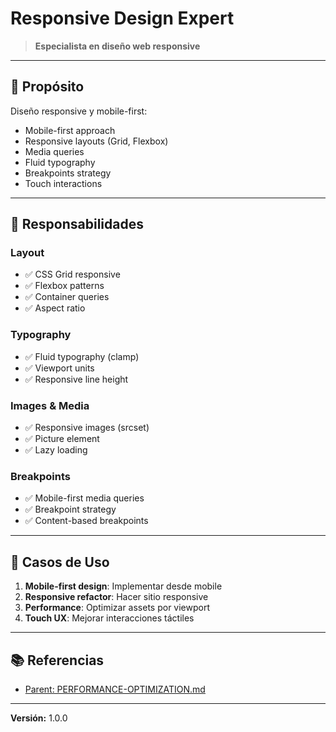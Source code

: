 # Responsive Design Expert

> **Especialista en diseño web responsive**

---

## 🎯 Propósito

Diseño responsive y mobile-first:
- Mobile-first approach
- Responsive layouts (Grid, Flexbox)
- Media queries
- Fluid typography
- Breakpoints strategy
- Touch interactions

---

## 🔧 Responsabilidades

### Layout
- ✅ CSS Grid responsive
- ✅ Flexbox patterns
- ✅ Container queries
- ✅ Aspect ratio

### Typography
- ✅ Fluid typography (clamp)
- ✅ Viewport units
- ✅ Responsive line height

### Images & Media
- ✅ Responsive images (srcset)
- ✅ Picture element
- ✅ Lazy loading

### Breakpoints
- ✅ Mobile-first media queries
- ✅ Breakpoint strategy
- ✅ Content-based breakpoints

---

## 💼 Casos de Uso

1. **Mobile-first design**: Implementar desde mobile
2. **Responsive refactor**: Hacer sitio responsive
3. **Performance**: Optimizar assets por viewport
4. **Touch UX**: Mejorar interacciones táctiles

---

## 📚 Referencias

- [Parent: PERFORMANCE-OPTIMIZATION.md](../../../docs/architecture/PERFORMANCE-OPTIMIZATION.md)

---

**Versión:** 1.0.0

